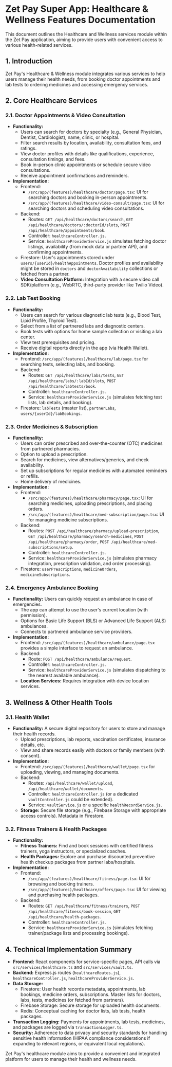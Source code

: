 
# Zet Pay Super App: Healthcare & Wellness Features Documentation

This document outlines the Healthcare and Wellness services module within the Zet Pay application, aiming to provide users with convenient access to various health-related services.

## 1. Introduction

Zet Pay's Healthcare & Wellness module integrates various services to help users manage their health needs, from booking doctor appointments and lab tests to ordering medicines and accessing emergency services.

## 2. Core Healthcare Services

### 2.1. Doctor Appointments & Video Consultation
-   **Functionality:**
    -   Users can search for doctors by specialty (e.g., General Physician, Dentist, Cardiologist), name, clinic, or hospital.
    -   Filter search results by location, availability, consultation fees, and ratings.
    -   View doctor profiles with details like qualifications, experience, consultation timings, and fees.
    -   Book in-person clinic appointments or schedule secure video consultations.
    -   Receive appointment confirmations and reminders.
-   **Implementation:**
    -   Frontend:
        -   `/src/app/(features)/healthcare/doctor/page.tsx`: UI for searching doctors and booking in-person appointments.
        -   `/src/app/(features)/healthcare/video-consult/page.tsx`: UI for searching doctors and scheduling video consultations.
    -   Backend:
        -   Routes: `GET /api/healthcare/doctors/search`, `GET /api/healthcare/doctors/:doctorId/slots`, `POST /api/healthcare/appointments/book`.
        -   Controller: `healthcareController.js`.
        -   Service: `healthcareProviderService.js` simulates fetching doctor listings, availability (from mock data or partner API), and confirming appointments.
    -   Firestore: User's appointments stored under `users/{userId}/healthAppointments`. Doctor profiles and availability might be stored in `doctors` and `doctorAvailability` collections or fetched from a partner.
    -   **Video Consultation Platform:** Integration with a secure video call SDK/platform (e.g., WebRTC, third-party provider like Twilio Video).

### 2.2. Lab Test Booking
-   **Functionality:**
    -   Users can search for various diagnostic lab tests (e.g., Blood Test, Lipid Profile, Thyroid Test).
    -   Select from a list of partnered labs and diagnostic centers.
    -   Book tests with options for home sample collection or visiting a lab center.
    -   View test prerequisites and pricing.
    -   Receive digital reports directly in the app (via Health Wallet).
-   **Implementation:**
    -   Frontend: `/src/app/(features)/healthcare/lab/page.tsx` for searching tests, selecting labs, and booking.
    -   Backend:
        -   Routes: `GET /api/healthcare/labs/tests`, `GET /api/healthcare/labs/:labId/slots`, `POST /api/healthcare/labtests/book`.
        -   Controller: `healthcareController.js`.
        -   Service: `healthcareProviderService.js` (simulates fetching test lists, lab details, and booking).
    -   Firestore: `labTests` (master list), `partnerLabs`, `users/{userId}/labBookings`.

### 2.3. Order Medicines & Subscription
-   **Functionality:**
    -   Users can order prescribed and over-the-counter (OTC) medicines from partnered pharmacies.
    -   Option to upload a prescription.
    -   Search for medicines, view alternatives/generics, and check availability.
    -   Set up subscriptions for regular medicines with automated reminders or refills.
    -   Home delivery of medicines.
-   **Implementation:**
    -   Frontend:
        -   `/src/app/(features)/healthcare/pharmacy/page.tsx`: UI for searching medicines, uploading prescriptions, and placing orders.
        -   `/src/app/(features)/healthcare/med-subscription/page.tsx`: UI for managing medicine subscriptions.
    -   Backend:
        -   Routes: `POST /api/healthcare/pharmacy/upload-prescription`, `GET /api/healthcare/pharmacy/search-medicines`, `POST /api/healthcare/pharmacy/order`, `POST /api/healthcare/med-subscriptions/setup`.
        -   Controller: `healthcareController.js`.
        -   Service: `healthcareProviderService.js` (simulates pharmacy integration, prescription validation, and order processing).
    -   Firestore: `userPrescriptions`, `medicineOrders`, `medicineSubscriptions`.

### 2.4. Emergency Ambulance Booking
-   **Functionality:** Users can quickly request an ambulance in case of emergencies.
    -   The app can attempt to use the user's current location (with permission).
    -   Options for Basic Life Support (BLS) or Advanced Life Support (ALS) ambulances.
    -   Connects to partnered ambulance service providers.
-   **Implementation:**
    -   Frontend: `/src/app/(features)/healthcare/ambulance/page.tsx` provides a simple interface to request an ambulance.
    -   Backend:
        -   Route: `POST /api/healthcare/ambulance/request`.
        -   Controller: `healthcareController.js`.
        -   Service: `healthcareProviderService.js` (simulates dispatching to the nearest available ambulance).
    -   **Location Services:** Requires integration with device location services.

## 3. Wellness & Other Health Tools

### 3.1. Health Wallet
-   **Functionality:** A secure digital repository for users to store and manage their health records.
    -   Upload prescriptions, lab reports, vaccination certificates, insurance details, etc.
    -   View and share records easily with doctors or family members (with consent).
-   **Implementation:**
    -   Frontend: `/src/app/(features)/healthcare/wallet/page.tsx` for uploading, viewing, and managing documents.
    -   Backend:
        -   Routes: `/api/healthcare/wallet/upload`, `/api/healthcare/wallet/documents`.
        -   Controller: `healthcareController.js` (or a dedicated `vaultController.js` could be extended).
        -   Service: `vaultService.js` or a specific `healthRecordService.js`.
    -   **Storage:** Secure file storage (e.g., Firebase Storage with appropriate access controls). Metadata in Firestore.

### 3.2. Fitness Trainers & Health Packages
-   **Functionality:**
    -   **Fitness Trainers:** Find and book sessions with certified fitness trainers, yoga instructors, or specialized coaches.
    -   **Health Packages:** Explore and purchase discounted preventive health checkup packages from partner labs/hospitals.
-   **Implementation:**
    -   Frontend:
        -   `/src/app/(features)/healthcare/fitness/page.tsx`: UI for browsing and booking trainers.
        -   `/src/app/(features)/healthcare/offers/page.tsx`: UI for viewing and purchasing health packages.
    -   Backend:
        -   Routes: `GET /api/healthcare/fitness/trainers`, `POST /api/healthcare/fitness/book-session`, `GET /api/healthcare/health-packages`.
        -   Controller: `healthcareController.js`.
        -   Service: `healthcareProviderService.js` (simulates fetching trainer/package lists and processing bookings).

## 4. Technical Implementation Summary

-   **Frontend:** React components for service-specific pages, API calls via `src/services/healthcare.ts` and `src/services/vault.ts`.
-   **Backend:** Express.js routes (`healthcareRoutes.js`), `healthcareController.js`, `healthcareProviderService.js`.
-   **Data Storage:**
    -   Firestore: User health records metadata, appointments, lab bookings, medicine orders, subscriptions. Master lists for doctors, labs, tests, medicines (or fetched from partners).
    -   Firebase Storage: Secure storage for uploaded health documents.
    -   Redis: Conceptual caching for doctor lists, lab tests, health packages.
-   **Transaction Logging:** Payments for appointments, lab tests, medicines, and packages are logged via `transactionLogger.ts`.
-   **Security:** Adherence to data privacy and security standards for handling sensitive health information (HIPAA compliance considerations if expanding to relevant regions, or equivalent local regulations).

Zet Pay's healthcare module aims to provide a convenient and integrated platform for users to manage their health and wellness needs.

    